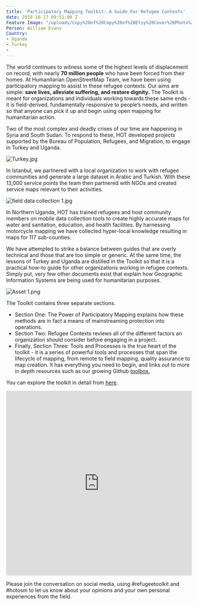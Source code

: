 ```yaml
---
title: 'Participatory Mapping Toolkit: A Guide For Refugee Contexts'
date: 2018-10-17 09:51:00 Z
Feature Image: "/uploads/Copy%20of%20Copy%20of%20Etsy%20Cover%20Photo%20%E2%80%93%20Untitled%20Design.png"
Person: William Evans
Country:
- Uganda
- Turkey
- 
---
```


The world continues to witness some of the highest levels of displacement on record, with nearly **70 million people** who have been forced from their homes. At Humanitarian OpenStreetMap Team, we have been using participatory mapping to assist in these refugee contexts. Our aims are simple: **save lives, alleviate suffering, and restore dignity.** The Toolkit is meant for organizations and individuals working towards these same ends - it is field-derived, fundamentally responsive to people’s needs, and written so that anyone can pick it up and begin using open mapping for humanitarian action. 


Two of the most complex and deadly crises of our time are happening in Syria and South Sudan. To respond to these, HOT developed projects supported by the Bureau of Population, Refugees, and Migration, to engage in Turkey and Uganda. 

![Turkey.jpg](/uploads/Turkey.jpg)

In Istanbul, we partnered with a local organization to work with refugee communities and generate a large dataset in Arabic and Turkish. With these 13,000 service points the team then partnered with NGOs and created service maps relevant to their activities. 

![field data collection 1.jpg](/uploads/field%20data%20collection%201.jpg)

In Northern Uganda, HOT has trained refugees and host community members on mobile data collection tools to create highly accurate maps for water and sanitation, education, and health facilities. By harnessing motorcycle mapping we have collected hyper-local knowledge resulting in maps for 117 sub-counties. 

We have attempted to strike a balance between guides that are overly technical and those that are too simple or generic. At the same time, the lessons of Turkey and Uganda are distilled in the Toolkit so that it is a practical how-to guide for other organizations working in refugee contexts. Simply put, very few other documents exist that explain how Geographic Information Systems are being used for humanitarian purposes. 

![Asset 1.png](/uploads/Asset%201.png)

The Toolkit contains three separate sections.
* Section One: The Power of Participatory Mapping explains how these methods are in fact a means of mainstreaming protection into operations.
* Section Two: Refugee Contexts reviews all of the different factors an organization should consider before engaging in a project.
* Finally, Section Three: Tools and Processes is the true heart of the toolkit - it is a series of powerful tools and processes that span the lifecycle of mapping, from remote to field mapping, quality assurance to map creation. It has everything you need to begin, and links out to more in depth resources such as our growing Github [toolbox. ](https://github.com/hotosm/toolbox/wiki)

You can explore the toolkit in detail from [here](/resources/participatory-mapping-toolkit/).

<iframe src="https://e.issuu.com/anonymous-embed.html?u=hotosm&d=digital-toolkit_for_participatory_m" width="100%" height="500" frameborder="0" allowfullscreen="true"></iframe>

Please join the conversation on social media, using #refugeetoolkit and #hotosm to let us know about your opinions and your own personal experiences from the field.